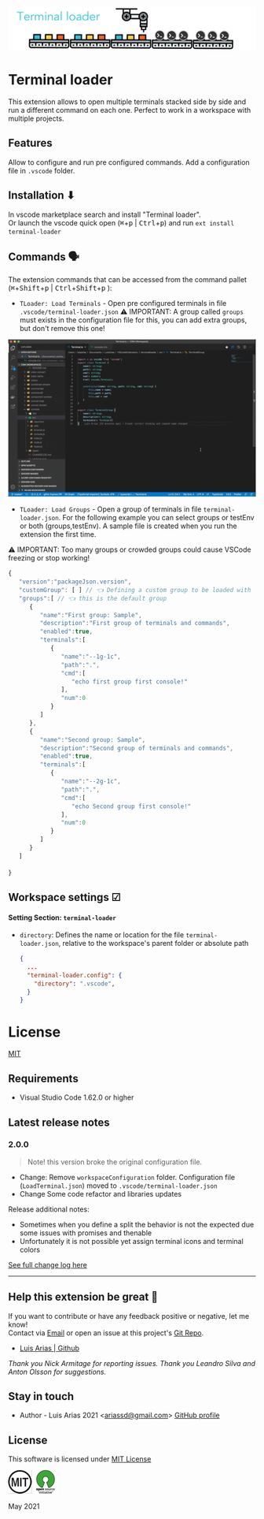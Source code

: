![explorer](assets/header.png)

# Terminal loader

This extension allows to open multiple terminals stacked side by side and run a different command on each one. Perfect to work in a workspace with multiple projects.

## Features

Allow to configure and run pre configured commands.
Add a configuration file in `.vscode` folder.

## Installation ⬇

In vscode marketplace search and install "Terminal loader".  
Or launch the vscode quick open (<kbd>⌘</kbd>+<kbd>p</kbd> | <kbd>Ctrl</kbd>+<kbd>p</kbd>) and run `ext install terminal-loader`

## Commands 🗣

The extension commands that can be accessed from the command pallet (<kbd>⌘</kbd>+<kbd>Shift</kbd>+<kbd>p</kbd> | <kbd>Ctrl</kbd>+<kbd>Shift</kbd>+<kbd>p</kbd> ):

- `TLoader: Load Terminals` - Open pre configured terminals in file `.vscode/terminal-loader.json`
  ⚠️ IMPORTANT: A group called `groups` must exists in the configuration file for this, you can add extra groups, but don't remove this one!

![explorer](assets/Sample.gif)

- `TLoader: Load Groups` - Open a group of terminals in file `terminal-loader.json`. For the following example you can select groups or testEnv or both (groups,testEnv). A sample file is created when you run the extension the first time.

⚠️ IMPORTANT: Too many groups or crowded groups could cause VSCode freezing or stop working!

```javascript
{
   "version":"packageJson.version",
   "customGroup": [ ] // 👈 Defining a custom group to be loaded with `TLoader: Load Groups`
   "groups":[ // 👈 this is the default group
      {
         "name":"First group: Sample",
         "description":"First group of terminals and commands",
         "enabled":true,
         "terminals":[
            {
               "name":"--1g-1c",
               "path":".",
               "cmd":[
                  "echo first group first console!"
               ],
               "num":0
            }
         ]
      },
      {
         "name":"Second group: Sample",
         "description":"Second group of terminals and commands",
         "enabled":true,
         "terminals":[
            {
               "name":"--2g-1c",
               "path":".",
               "cmd":[
                  "echo Second group first console!"
               ],
               "num":0
            }
         ]
      }
   ]

}
```

## Workspace settings ☑

#### Setting Section: `terminal-loader`

- `directory`: Defines the name or location for the file `terminal-loader.json`, relative to the workspace's parent folder or absolute path

  ```json
  {
    ...
    "terminal-loader.config": {
      "directory": ".vscode",
    }
  }
  ```

# License

[MIT](https://github.com/ariassd/vscode-load-terminals/blob/master/LICENSE)

## Requirements

- Visual Studio Code 1.62.0 or higher

## Latest release notes

### 2.0.0

> Note! this version broke the original configuration file.

- Change: Remove `workspaceConfiguration` folder. Configuration file (`LoadTerminal.json`) moved to `.vscode/terminal-loader.json`
- Change Some code refactor and libraries updates

Release additional notes:

- Sometimes when you define a split the behavior is not the expected due some issues with promises and thenable
- Unfortunately it is not possible yet assign terminal icons and terminal colors

[See full change log here](CHANGELOG.md)

---

## Help this extension be great 💪

If you want to contribute or have any feedback positive or negative, let me know!  
Contact via [Email](ariassd@gmail.com) or open an issue at this project's [Git Repo](https://github.com/ariassd/vscode-load-terminals).

- [Luis Arias | Github](https://github.com/ariassd)

_Thank you Nick Armitage for reporting issues._
_Thank you Leandro Silva and Anton Olsson for suggestions._

## Stay in touch

- Author - Luis Arias 2021 <<ariassd@gmail.com>>
  [GitHub profile](https://github.com/ariassd)

## License

This software is licensed under [MIT License](LICENSE)

![](assets/MIT.png) ![](assets/open-source.png)

May 2021
